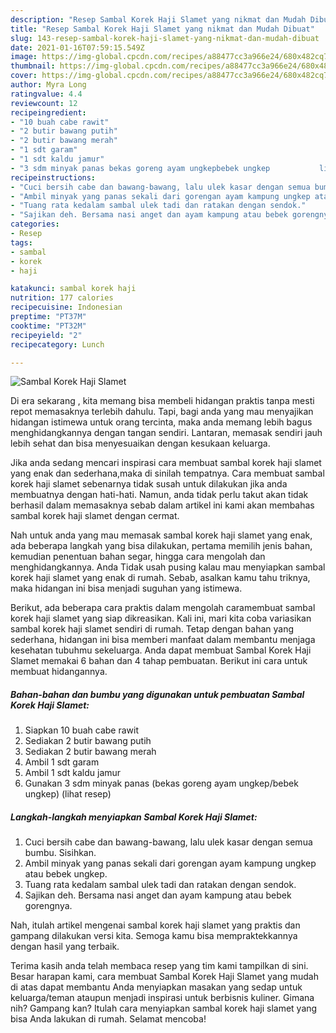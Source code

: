 ```yaml
---
description: "Resep Sambal Korek Haji Slamet yang nikmat dan Mudah Dibuat"
title: "Resep Sambal Korek Haji Slamet yang nikmat dan Mudah Dibuat"
slug: 143-resep-sambal-korek-haji-slamet-yang-nikmat-dan-mudah-dibuat
date: 2021-01-16T07:59:15.549Z
image: https://img-global.cpcdn.com/recipes/a88477cc3a966e24/680x482cq70/sambal-korek-haji-slamet-foto-resep-utama.jpg
thumbnail: https://img-global.cpcdn.com/recipes/a88477cc3a966e24/680x482cq70/sambal-korek-haji-slamet-foto-resep-utama.jpg
cover: https://img-global.cpcdn.com/recipes/a88477cc3a966e24/680x482cq70/sambal-korek-haji-slamet-foto-resep-utama.jpg
author: Myra Long
ratingvalue: 4.4
reviewcount: 12
recipeingredient:
- "10 buah cabe rawit"
- "2 butir bawang putih"
- "2 butir bawang merah"
- "1 sdt garam"
- "1 sdt kaldu jamur"
- "3 sdm minyak panas bekas goreng ayam ungkepbebek ungkep           lihat resep"
recipeinstructions:
- "Cuci bersih cabe dan bawang-bawang, lalu ulek kasar dengan semua bumbu. Sisihkan."
- "Ambil minyak yang panas sekali dari gorengan ayam kampung ungkep atau bebek ungkep."
- "Tuang rata kedalam sambal ulek tadi dan ratakan dengan sendok."
- "Sajikan deh. Bersama nasi anget dan ayam kampung atau bebek gorengnya."
categories:
- Resep
tags:
- sambal
- korek
- haji

katakunci: sambal korek haji 
nutrition: 177 calories
recipecuisine: Indonesian
preptime: "PT37M"
cooktime: "PT32M"
recipeyield: "2"
recipecategory: Lunch

---
```



![Sambal Korek Haji Slamet](https://img-global.cpcdn.com/recipes/a88477cc3a966e24/680x482cq70/sambal-korek-haji-slamet-foto-resep-utama.jpg)

Di era  sekarang , kita memang bisa membeli hidangan praktis tanpa mesti repot memasaknya terlebih dahulu. Tapi, bagi anda yang mau menyajikan hidangan istimewa untuk orang tercinta, maka anda memang lebih bagus menghidangkannya dengan tangan sendiri. Lantaran, memasak sendiri jauh lebih sehat dan bisa menyesuaikan dengan kesukaan keluarga.

Jika anda sedang mencari inspirasi cara membuat sambal korek haji slamet yang enak dan sederhana,maka di sinilah tempatnya. Cara membuat sambal korek haji slamet  sebenarnya tidak susah untuk dilakukan jika anda membuatnya dengan hati-hati. Namun, anda tidak perlu takut akan tidak berhasil dalam memasaknya 
sebab dalam artikel ini kami akan membahas sambal korek haji slamet dengan cermat.  



Nah untuk anda yang mau memasak sambal korek haji slamet yang enak, ada beberapa langkah yang bisa dilakukan, pertama memilih jenis bahan, kemudian penentuan bahan segar, hingga cara mengolah dan menghidangkannya. Anda Tidak usah pusing kalau mau menyiapkan sambal korek haji slamet yang enak di rumah. Sebab, asalkan kamu  tahu triknya, maka hidangan ini bisa menjadi suguhan yang istimewa.

Berikut, ada beberapa cara praktis  dalam mengolah caramembuat sambal korek haji slamet yang siap dikreasikan. Kali ini, mari kita coba variasikan sambal korek haji slamet sendiri di rumah. Tetap dengan bahan yang sederhana, hidangan ini bisa memberi manfaat dalam membantu menjaga kesehatan tubuhmu sekeluarga. Anda dapat membuat Sambal Korek Haji Slamet memakai 6 bahan dan 4 tahap pembuatan. Berikut ini cara untuk membuat hidangannya.

<!--inarticleads1-->

##### Bahan-bahan dan bumbu yang digunakan untuk pembuatan Sambal Korek Haji Slamet:

1. Siapkan 10 buah cabe rawit
1. Sediakan 2 butir bawang putih
1. Sediakan 2 butir bawang merah
1. Ambil 1 sdt garam
1. Ambil 1 sdt kaldu jamur
1. Gunakan 3 sdm minyak panas (bekas goreng ayam ungkep/bebek ungkep)           (lihat resep)




<!--inarticleads2-->

##### Langkah-langkah menyiapkan Sambal Korek Haji Slamet:

1. Cuci bersih cabe dan bawang-bawang, lalu ulek kasar dengan semua bumbu. Sisihkan.
1. Ambil minyak yang panas sekali dari gorengan ayam kampung ungkep atau bebek ungkep.
1. Tuang rata kedalam sambal ulek tadi dan ratakan dengan sendok.
1. Sajikan deh. Bersama nasi anget dan ayam kampung atau bebek gorengnya.




Nah, itulah artikel mengenai  sambal korek haji slamet  yang praktis dan gampang dilakukan versi kita. Semoga kamu bisa mempraktekkannya dengan hasil yang terbaik. 

Terima kasih anda telah membaca resep yang tim kami tampilkan di sini. Besar harapan kami, cara membuat  Sambal Korek Haji Slamet yang mudah di atas dapat membantu Anda menyiapkan masakan yang sedap untuk keluarga/teman ataupun menjadi inspirasi untuk berbisnis kuliner. Gimana nih? Gampang kan? Itulah cara menyiapkan sambal korek haji slamet yang bisa Anda lakukan di rumah. Selamat mencoba!

